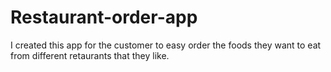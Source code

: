 # Restaurant-order-app
I created this app for the customer to easy order the foods they want to eat from different retaurants that they like.
